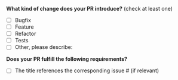 <!--
Thank you for your Pull Request!

Please add a detailed description of what your PR addresses below and complete the following questions.

Before submitting, please review the contributor guidelines: https://github.com/mml-io/mml-starter-project/blob/main/CONTRIBUTING.md.
-->

**What kind of change does your PR introduce?** (check at least one)

- [ ] Bugfix
- [ ] Feature
- [ ] Refactor
- [ ] Tests
- [ ] Other, please describe:

**Does your PR fulfill the following requirements?**

- [ ] The title references the corresponding issue # (if relevant)
